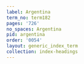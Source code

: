 ```yaml
---
label: Argentina
term_no: term182
pages: '726'
no_spaces: Argentina
pid: argentina
order: '0054'
layout: generic_index_term
collection: index-headings
---
```

